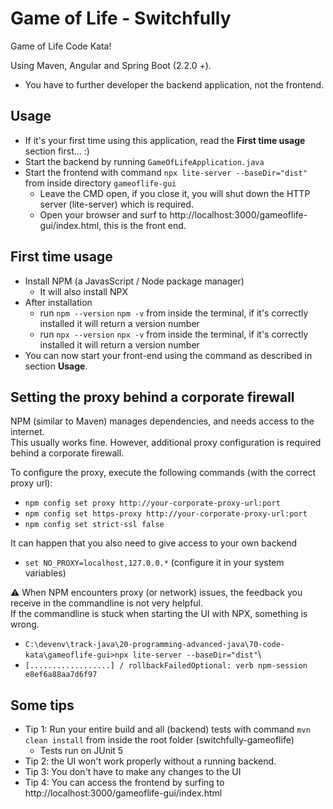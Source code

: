 # Game of Life - Switchfully

Game of Life Code Kata!

Using Maven, Angular and Spring Boot (2.2.0 +).

- You have to further developer the backend application, not the frontend.

## Usage

- If it's your first time using this application, read the **First time usage** section first... :)
- Start the backend by running `GameOfLifeApplication.java`
- Start the frontend with command `npx lite-server --baseDir="dist"` from inside directory `gameoflife-gui`
    - Leave the CMD open, if you close it, you will shut down the HTTP server (lite-server) which is required.
    - Open your browser and surf to http://localhost:3000/gameoflife-gui/index.html, this is the front end. 

## First time usage

- Install NPM (a JavasScript / Node package manager)
    - It will also install NPX
- After installation
  - run `npm --version` `npm -v` from inside the terminal, if it's correctly installed it will return a version number
  - run `npx --version` `npx -v` from inside the terminal, if it's correctly installed it will return a version number
- You can now start your front-end using the command as described in section **Usage**.

## Setting the proxy behind a corporate firewall

NPM (similar to Maven) manages dependencies, and needs access to the internet.\
This usually works fine. However, additional proxy configuration is required behind a corporate firewall.

To configure the proxy, execute the following commands (with the correct proxy url):
- `npm config set proxy http://your-corporate-proxy-url:port`
- `npm config set https-proxy http://your-corporate-proxy-url:port`
- `npm config set strict-ssl false`

It can happen that you also need to give access to your own backend
- `set NO_PROXY=localhost,127.0.0.*` (configure it in your system variables)

⚠ When NPM encounters proxy (or network) issues, the feedback you receive in the commandline is not very helpful.\
If the commandline is stuck when starting the UI with NPX, something is wrong.
- `C:\devenv\track-java\20-programming-advanced-java\70-code-kata\gameoflife-gui>npx lite-server --baseDir="dist"`\
- `[..................] / rollbackFailedOptional: verb npm-session e8ef6a88aa7d6f97`

## Some tips

- Tip 1: Run your entire build and all (backend) tests with command `mvn clean install` from inside the root folder (switchfully-gameoflife)
    - Tests run on JUnit 5
- Tip 2: the UI won't work properly without a running backend.
- Tip 3: You don't have to make any changes to the UI
- Tip 4: You can access the frontend by surfing to http://localhost:3000/gameoflife-gui/index.html
